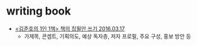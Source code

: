 # writing book

* [<김준호의 1인 1책> 책의 집필안 쓰기 2016.03.17](http://www.readingnews.kr/news/articleView.html?idxno=4807)
  * 가제목, 콘셉트, 기획의도, 예상 독자층, 저자 프로필, 주요 구성, 홍보 방안 등